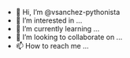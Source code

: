 - 👋 Hi, I’m @vsanchez-pythonista
- 👀 I’m interested in ...
- 🌱 I’m currently learning ...
- 💞️ I’m looking to collaborate on ...
- 📫 How to reach me ...

<!---
vsanchez-pythonista/vsanchez-pythonista is a ✨ special ✨ repository because its `README.md` (this file) appears on your GitHub profile.
You can click the Preview link to take a look at your changes.
--->
